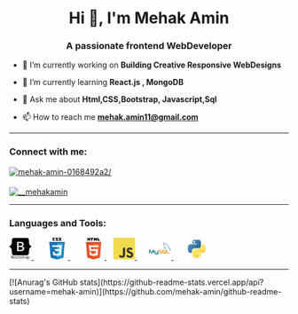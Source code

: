 <h1 align="center">Hi 👋, I'm Mehak Amin</h1>
<h3 align="center">A passionate frontend WebDeveloper</h3>

- 🔭 I’m currently working on **Building Creative Responsive WebDesigns**

- 🌱 I’m currently learning **React.js , MongoDB**

- 💬 Ask me about **Html,CSS,Bootstrap, Javascript,Sql**

- 📫 How to reach me **mehak.amin11@gmail.com**

<hr>

<h3 align="left">Connect with me:</h3>
<p align="left">
<a href="https://linkedin.com/in/mehak-amin-0168492a2/" target="blank"><img align="center" src="https://raw.githubusercontent.com/rahuldkjain/github-profile-readme-generator/master/src/images/icons/Social/linked-in-alt.svg" alt="mehak-amin-0168492a2/" height="30" width="40" /></a>
<br>
  <br>
<a href="https://instagram.com/__mehakamin" target="blank"><img align="center" src="https://raw.githubusercontent.com/rahuldkjain/github-profile-readme-generator/master/src/images/icons/Social/instagram.svg" alt="__mehakamin" height="30" width="40" /></a>
</p>

<hr>

<h3 align="left">Languages and Tools:</h3>
<p align="left"> <a href="https://getbootstrap.com" target="_blank" rel="noreferrer"> <img src="https://raw.githubusercontent.com/devicons/devicon/master/icons/bootstrap/bootstrap-plain-wordmark.svg" alt="bootstrap" width="40" height="40"/> </a> &ensp; &ensp;
<a href="https://www.w3schools.com/css/" target="_blank" rel="noreferrer"> <img src="https://raw.githubusercontent.com/devicons/devicon/master/icons/css3/css3-original-wordmark.svg" alt="css3" width="40" height="40"/> </a> &ensp; &ensp;
<a href="https://www.w3.org/html/" target="_blank" rel="noreferrer"> <img src="https://raw.githubusercontent.com/devicons/devicon/master/icons/html5/html5-original-wordmark.svg" alt="html5" width="40" height="40"/> </a> &ensp;
<a href="https://developer.mozilla.org/en-US/docs/Web/JavaScript" target="_blank" rel="noreferrer"> <img src="https://raw.githubusercontent.com/devicons/devicon/master/icons/javascript/javascript-original.svg" alt="javascript" width="40" height="40"/> </a> &ensp; &ensp;
<a href="https://www.mysql.com/" target="_blank" rel="noreferrer"> <img src="https://raw.githubusercontent.com/devicons/devicon/master/icons/mysql/mysql-original-wordmark.svg" alt="mysql" width="40" height="40"/> </a> &ensp; &ensp;
<a href="https://www.python.org" target="_blank" rel="noreferrer"> <img src="https://raw.githubusercontent.com/devicons/devicon/master/icons/python/python-original.svg" alt="python" width="40" height="40"/> </a> </p>

<hr>
[![Anurag's GitHub stats](https://github-readme-stats.vercel.app/api?username=mehak-amin)](https://github.com/mehak-amin/github-readme-stats)

